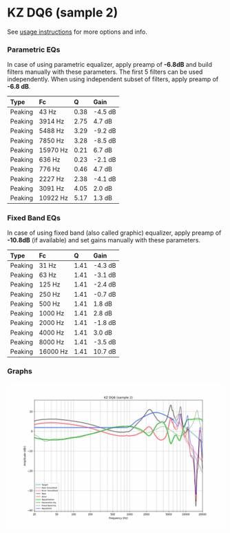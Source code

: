 # KZ DQ6 (sample 2)
See [usage instructions](https://github.com/jaakkopasanen/AutoEq#usage) for more options and info.

### Parametric EQs
In case of using parametric equalizer, apply preamp of **-6.8dB** and build filters manually
with these parameters. The first 5 filters can be used independently.
When using independent subset of filters, apply preamp of **-6.8 dB**.

| Type    | Fc       |    Q | Gain    |
|:--------|:---------|:-----|:--------|
| Peaking | 43 Hz    | 0.38 | -4.5 dB |
| Peaking | 3914 Hz  | 2.75 | 4.7 dB  |
| Peaking | 5488 Hz  | 3.29 | -9.2 dB |
| Peaking | 7850 Hz  | 3.28 | -8.5 dB |
| Peaking | 15970 Hz | 0.21 | 6.7 dB  |
| Peaking | 636 Hz   | 0.23 | -2.1 dB |
| Peaking | 776 Hz   | 0.46 | 4.7 dB  |
| Peaking | 2227 Hz  | 2.38 | -4.1 dB |
| Peaking | 3091 Hz  | 4.05 | 2.0 dB  |
| Peaking | 10922 Hz | 5.17 | 1.3 dB  |

### Fixed Band EQs
In case of using fixed band (also called graphic) equalizer, apply preamp of **-10.8dB**
(if available) and set gains manually with these parameters.

| Type    | Fc       |    Q | Gain    |
|:--------|:---------|:-----|:--------|
| Peaking | 31 Hz    | 1.41 | -4.3 dB |
| Peaking | 63 Hz    | 1.41 | -3.1 dB |
| Peaking | 125 Hz   | 1.41 | -2.4 dB |
| Peaking | 250 Hz   | 1.41 | -0.7 dB |
| Peaking | 500 Hz   | 1.41 | 1.8 dB  |
| Peaking | 1000 Hz  | 1.41 | 2.8 dB  |
| Peaking | 2000 Hz  | 1.41 | -1.8 dB |
| Peaking | 4000 Hz  | 1.41 | 3.0 dB  |
| Peaking | 8000 Hz  | 1.41 | -3.5 dB |
| Peaking | 16000 Hz | 1.41 | 10.7 dB |

### Graphs
![](./KZ%20DQ6%20(sample%202).png)